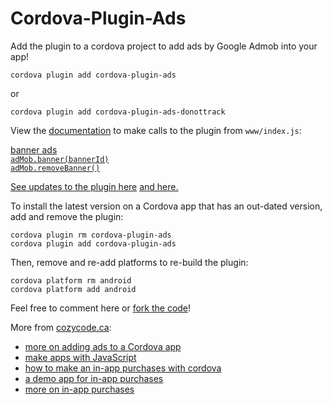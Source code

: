 # Cordova-Plugin-Ads

Add the plugin to a cordova project to add ads by Google Admob into your app! 
```
cordova plugin add cordova-plugin-ads
```
or
```
cordova plugin add cordova-plugin-ads-donottrack
```

View the [documentation](https://cozycode.ca/post?pon=cordova-plugin-ads-backupreadme) to make calls to the plugin from `www/index.js`:

<ins>banner ads</ins> <br>
[`adMob.banner(bannerId)`](https://github.com/cozycodegh/cordova-plugin-ads/blob/main/docs/banner.md) <br>
[`adMob.removeBanner()`](https://github.com/cozycodegh/cordova-plugin-ads/blob/main/docs/banner.md#remove-banner) <br>

[See updates to the plugin here](https://github.com/cozycodegh/cordova-plugin-ads/releases) [and here.](https://github.com/cozycodegh/cordova-plugin-ads-donottrack/releases)

To install the latest version on a Cordova app that has an out-dated version, add and remove the plugin:
```
cordova plugin rm cordova-plugin-ads
cordova plugin add cordova-plugin-ads
```
Then, remove and re-add platforms to re-build the plugin:
```
cordova platform rm android
cordova platform add android
```

<p align="center">

Feel free to comment here or [fork the code](https://github.com/cozycodegh/cordova-plugin-ads)!

<p>

More from [cozycode.ca](https://cozycode.ca):  
  * [more on adding ads to a Cordova app](https://cozycode.ca/post?pon=cordova-plugin-ads-backupreadme)
  * [make apps with JavaScript](https://cozycode.ca/post?pon=make-an-app-with-cordova)
  * [how to make an in-app purchases with cordova](https://cozycode.ca/post?pon=cordova-plugin-inapppurchases)
  * [a demo app for in-app purchases](https://cozycode.ca/post?pon=cordova-plugin-inapppurchases-DEMO-APP)
  * [more on in-app purchases](https://cozycode.ca/post?pon=cordova-plugin-inapppurchases-backupreadme)

